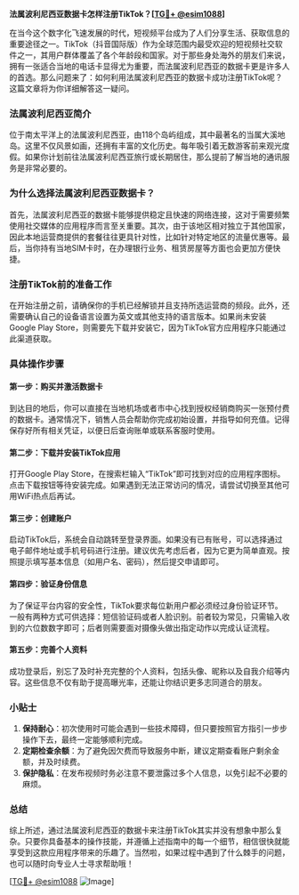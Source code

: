 **法属波利尼西亚数据卡怎样注册TikTok？[[TG💪+ @esim1088](https://t.me/s/esim1088)]**

在当今这个数字化飞速发展的时代，短视频平台成为了人们分享生活、获取信息的重要途径之一。TikTok（抖音国际版）作为全球范围内最受欢迎的短视频社交软件之一，其用户群体覆盖了各个年龄段和国家。对于那些身处海外的朋友们来说，拥有一张适合当地的电话卡显得尤为重要，而法属波利尼西亚的数据卡更是许多人的首选。那么问题来了：如何利用法属波利尼西亚的数据卡成功注册TikTok呢？这篇文章将为你详细解答这一疑问。

### 法属波利尼西亚简介

位于南太平洋上的法属波利尼西亚，由118个岛屿组成，其中最著名的当属大溪地岛。这里不仅风景如画，还拥有丰富的文化历史。每年吸引着无数游客前来观光度假。如果你计划前往法属波利尼西亚旅行或长期居住，那么提前了解当地的通讯服务是非常必要的。

### 为什么选择法属波利尼西亚数据卡？

首先，法属波利尼西亚的数据卡能够提供稳定且快速的网络连接，这对于需要频繁使用社交媒体的应用程序而言至关重要。其次，由于该地区相对独立于其他国家，因此本地运营商提供的套餐往往更具针对性，比如针对特定地区的流量优惠等。最后，当你持有当地SIM卡时，在办理银行业务、租赁房屋等方面也会更加方便快捷。

### 注册TikTok前的准备工作

在开始注册之前，请确保你的手机已经解锁并且支持所选运营商的频段。此外，还需要确认自己的设备语言设置为英文或其他支持的语言版本。如果尚未安装Google Play Store，则需要先下载并安装它，因为TikTok官方应用程序只能通过此渠道获取。

### 具体操作步骤

#### 第一步：购买并激活数据卡
到达目的地后，你可以直接在当地机场或者市中心找到授权经销商购买一张预付费的数据卡。通常情况下，销售人员会帮助你完成初始设置，并指导如何充值。记得保存好所有相关凭证，以便日后查询账单或联系客服时使用。

#### 第二步：下载并安装TikTok应用
打开Google Play Store，在搜索栏输入“TikTok”即可找到对应的应用程序图标。点击下载按钮等待安装完成。如果遇到无法正常访问的情况，请尝试切换至其他可用WiFi热点后再试。

#### 第三步：创建账户
启动TikTok后，系统会自动跳转至登录界面。如果没有已有账号，可以选择通过电子邮件地址或手机号码进行注册。建议优先考虑后者，因为它更为简单直观。按照提示填写基本信息（如用户名、密码），然后提交申请即可。

#### 第四步：验证身份信息
为了保证平台内容的安全性，TikTok要求每位新用户都必须经过身份验证环节。一般有两种方式可供选择：短信验证码或者人脸识别。前者较为常见，只需输入收到的六位数数字即可；后者则需要面对摄像头做出指定动作以完成认证流程。

#### 第五步：完善个人资料
成功登录后，别忘了及时补充完整的个人资料，包括头像、昵称以及自我介绍等内容。这些信息不仅有助于提高曝光率，还能让你结识更多志同道合的朋友。

### 小贴士

1. **保持耐心**：初次使用时可能会遇到一些技术障碍，但只要按照官方指引一步步操作下去，最终一定能够顺利完成。
2. **定期检查余额**：为了避免因欠费而导致服务中断，建议定期查看账户剩余金额，并及时续费。
3. **保护隐私**：在发布视频时务必注意不要泄露过多个人信息，以免引起不必要的麻烦。

### 总结

综上所述，通过法属波利尼西亚的数据卡来注册TikTok其实并没有想象中那么复杂。只要你具备基本的操作技能，并遵循上述指南中的每一个细节，相信很快就能享受到这款应用程序带来的乐趣了。当然啦，如果过程中遇到了什么棘手的问题，也可以随时向专业人士寻求帮助哦！

[[TG💪+ @esim1088](https://t.me/s/esim1088) ![Image](https://i.postimg.cc/4NQfJmqS/Snipaste-2025-05-13-00-14-12.png)]